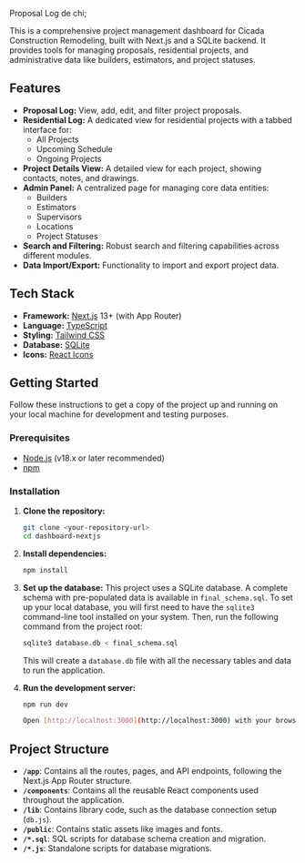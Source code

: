 Proposal Log de chi;

This is a comprehensive project management dashboard for Cicada Construction Remodeling, built with Next.js and a SQLite backend. It provides tools for managing proposals, residential projects, and administrative data like builders, estimators, and project statuses.

## Features

- **Proposal Log:** View, add, edit, and filter project proposals.
- **Residential Log:** A dedicated view for residential projects with a tabbed interface for:
    - All Projects
    - Upcoming Schedule
    - Ongoing Projects
- **Project Details View:** A detailed view for each project, showing contacts, notes, and drawings.
- **Admin Panel:** A centralized page for managing core data entities:
    - Builders
    - Estimators
    - Supervisors
    - Locations
    - Project Statuses
- **Search and Filtering:** Robust search and filtering capabilities across different modules.
- **Data Import/Export:** Functionality to import and export project data.

## Tech Stack

- **Framework:** [Next.js](https://nextjs.org/) 13+ (with App Router)
- **Language:** [TypeScript](https://www.typescriptlang.org/)
- **Styling:** [Tailwind CSS](https://tailwindcss.com/)
- **Database:** [SQLite](https://www.sqlite.org/index.html)
- **Icons:** [React Icons](https://react-icons.github.io/react-icons/)

## Getting Started

Follow these instructions to get a copy of the project up and running on your local machine for development and testing purposes.

### Prerequisites

- [Node.js](https://nodejs.org/) (v18.x or later recommended)
- [npm](https://www.npmjs.com/) 

### Installation

1.  **Clone the repository:**
    ```bash
    git clone <your-repository-url>
    cd dashboard-nextjs
    ```

2.  **Install dependencies:**
    ```bash
    npm install
    ```

3.  **Set up the database:**
    This project uses a SQLite database. A complete schema with pre-populated data is available in `final_schema.sql`. To set up your local database, you will first need to have the `sqlite3` command-line tool installed on your system. Then, run the following command from the project root:
    ```bash
    sqlite3 database.db < final_schema.sql
    ```
    This will create a `database.db` file with all the necessary tables and data to run the application.

4.  **Run the development server:**
    ```bash
    npm run dev

    Open [http://localhost:3000](http://localhost:3000) with your browser to see the result.

## Project Structure

- **`/app`**: Contains all the routes, pages, and API endpoints, following the Next.js App Router structure.
- **`/components`**: Contains all the reusable React components used throughout the application.
- **`/lib`**: Contains library code, such as the database connection setup (`db.js`).
- **`/public`**: Contains static assets like images and fonts.
- **`/*.sql`**: SQL scripts for database schema creation and migration.
- **`/*.js`**: Standalone scripts for database migrations.
